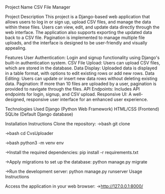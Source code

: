Project Name
CSV File Manager

Project Description
This project is a Django-based web application that allows users to log in or sign up, upload CSV files, and manage the data within these files. Users can view, edit, and update data directly through the web interface. The application also supports exporting the updated data back to a CSV file. Pagination is implemented to manage multiple file uploads, and the interface is designed to be user-friendly and visually appealing.

Features
User Authentication: Login and signup functionality using Django's built-in authentication system.
CSV File Upload: Users can upload CSV files, which are stored in the database.
Data Display: Uploaded data is displayed in a table format, with options to edit existing rows or add new rows.
Data Editing: Users can update or insert new data rows without deleting existing data.
Pagination: If more than 10 files are uploaded by a user, pagination is provided to navigate through the files.
API Endpoints: Includes API endpoints for login, signup, and CSV upload.
Responsive UI: A well-designed, responsive user interface for an enhanced user experience.

Technologies Used
Django (Python Web Framework)
HTML/CSS (Frontend)
SQLite (Default Django database)


Installation Instructions
Clone the repository:
->bash
git clone <repository-url>

->bash
cd CvsUploader

->bash
python3 -m venv env

->Install the required dependencies:
pip install -r requirements.txt

->Apply migrations to set up the database:
python manage.py migrate

->Run the development server:
python manage.py runserver
Usage Instructions

Access the application in your web browser:
->http://127.0.0.1:8000/
